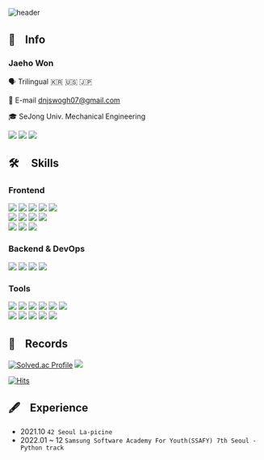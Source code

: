 <div>
  
 ![header](https://capsule-render.vercel.app/api?type=Rect&color=0:2D2C33,40:40227B,80:D74CEE,100:F1BCF3&height=100&section=header&text=Frontend%20Developer&fontSize=44&fontColor=FFE6D4)
  
  ## 🔎ㅤInfo
  ### Jaeho Won
  
  🗣️ Trilingual 🇰🇷 🇺🇸 🇯🇵
  
  📩 E-mail dnjswogh07@gmail.com
  
  🎓 SeJong Univ. Mechanical Engineering
  
  <a href="https://www.instagram.com/jayho07/"><img src="https://img.shields.io/badge/Instagram-E4405F?style=flat&logo=Instagram&logoColor=white"/></a>
  <a href="https://wonjh07.tistory.com/"><img src="https://img.shields.io/badge/Tistory-181717?style=flat&logo=Tistory&logoColor=white"/></a>
  <a href="https://www.notion.so/WHY-8d0c73e9c6a1499897a65242849bd438"><img src="https://img.shields.io/badge/Portfolio-FF8800?style=flat&logo=Notion&logoColor=white"/></a>
  
  ## 🛠️ ㅤSkills
  ### Frontend 
 
  <img src="https://img.shields.io/badge/HTML5-E34F26?style=flat&logo=Html5&logoColor=white"/> <img src="https://img.shields.io/badge/CSS3-1572B6?style=flat&logo=CSS3&logoColor=white"/> <img src="https://img.shields.io/badge/JavaScript-F7DF1E?style=flat&logo=JavaScript&logoColor=white"/> <img src="https://img.shields.io/badge/React-61DAFB?style=flat&logo=React&logoColor=white"/> <img src="https://img.shields.io/badge/Redux-764ABC?style=flat&logo=Redux&logoColor=white"/> <br/> <img src="https://img.shields.io/badge/TypeScript-3178C6?style=flat&logo=TypeScript&logoColor=white"/> <img src="https://img.shields.io/badge/Styled-Components-DB7093?style=flat&logo=styled-components&logoColor=white"/> <img src="https://img.shields.io/badge/Three.js-181717?style=flat&logo=Three.js&logoColor=white"/> <img src="https://img.shields.io/badge/Vue.js-4FC08D?style=flat&logo=Vue.js&logoColor=white"/> <br/> <img src="https://img.shields.io/badge/Prettier-F7B93E?style=flat&logo=Prettier&logoColor=white"/> <img src="https://img.shields.io/badge/ESLint-4B32C3?style=flat&logo=ESLint&logoColor=white"/> <img src="https://img.shields.io/badge/Vite-646CFF?style=flat&logo=Vite&logoColor=white"/>


  ### Backend & DevOps

  <img src="https://img.shields.io/badge/Python-3776AB?style=flat&logo=Python&logoColor=white"/> <img src="https://img.shields.io/badge/Django-092E20?style=flat&logo=Django&logoColor=white"/> <img src="https://img.shields.io/badge/AWS-EC2-FF9900?style=flat&logo=Amazon EC2&logoColor=white"/> <img src="https://img.shields.io/badge/MySQL-4479A1?style=flat&logo=MySQL&logoColor=white"/>


  ### Tools

  <img src="https://img.shields.io/badge/VScode-007ACC?style=flat&logo=Visual Studio Code&logoColor=white"/> <img src="https://img.shields.io/badge/Vim-019733?style=flat&logo=Vim&logoColor=white"/> <img src="https://img.shields.io/badge/Linux-FCC624?style=flat&logo=Linux&logoColor=white"/> <img src="https://img.shields.io/badge/Homebrew-FBB040?style=flat&logo=Homebrew&logoColor=white"/> <img src="https://img.shields.io/badge/Git-F05032?style=flat&logo=Git&logoColor=white"/> <img src="https://img.shields.io/badge/GitHub-181717?style=flat&logo=GitHub&logoColor=white"/> <br/> <img src="https://img.shields.io/badge/Figma-F24E1E?style=flat&logo=Figma&logoColor=white"/> <img src="https://img.shields.io/badge/Jira-0052CC?style=flat&logo=Jira&logoColor=white"/> <img src="https://img.shields.io/badge/Slack-4A154B?style=flat&logo=Slack&logoColor=white"/> <img src="https://img.shields.io/badge/Mattermost-0058CC?style=flat&logo=Mattermost&logoColor=white"/> <img src="https://img.shields.io/badge/Notion-181717?style=flat&logo=Notion&logoColor=white"/>

  ## 📖ㅤRecords

  [![Solved.ac Profile](http://mazassumnida.wtf/api/v2/generate_badge?boj=jhwon07)](https://solved.ac/jhwon07/)
  <img src="http://mazandi.herokuapp.com/api?handle=jhwon07&theme=Dark"/>
  
  [![Hits](https://hits.seeyoufarm.com/api/count/incr/badge.svg?url=https%3A%2F%2Fgithub.com%2Fwonjh07%2Fhit-counter&count_bg=%2379C83D&title_bg=%23555555&icon=&icon_color=%23E7E7E7&title=hits&edge_flat=false)](https://hits.seeyoufarm.com)
  
  ## 🖋️ㅤExperience
  - 2021.10 `42 Seoul La-picine`
  - 2022.01 ~ 12 `Samsung Software Academy For Youth(SSAFY) 7th Seoul - Python track`
  
  
</div>
<!--
**jhwon07/jhwon07** is a ✨ _special_ ✨ repository because its `README.md` (this file) appears on your GitHub profile.

Here are some ideas to get you started:

- 🔭 I’m currently working on ...
- 🌱 I’m currently learning ...
- 👯 I’m looking to collaborate on ...
- 🤔 I’m looking for help with ...
- 💬 Ask me about ...
- 📫 How to reach me: ...
- 😄 Pronouns: ...
- ⚡ Fun fact: ...
-->
